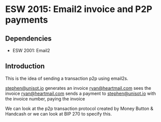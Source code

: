 ESW 2015: Email2 invoice and P2P payments
========================================

Dependencies
------------

* ESW 2001: Email2

Introduction
------------

This is the idea of sending a transaction p2p using email2s.

stephen@unisot.io generates an invoice
ryan@heartmail.com sees the invoice
ryan@heartmail.com sends a payment to stephen@unisot.io with the invoice number, paying the invoice

We can look at the p2p transaction protocol created by Money Button & Handcash or we can look at BIP 270 to specify this.